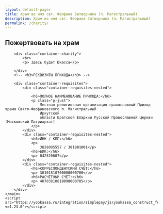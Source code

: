```yaml
---
layout: default-pages
title: Храм во имя свт. Феофана Затворника (п. Магистральный)
description: Храм во имя свт. Феофана Затворника (п. Магистральный)
permalink: /charity/
---
```


<head>
    <link rel="stylesheet" href="{{ '/assets/vendor/yookassa/css/yookassa_construct_form.css' | relative_url }}">
</head>

<body>
    <main>
        <h2 class="body-header">Пожертвовать на храм</h2>

        <div class="container-charity">
            <br>
            <p> Здесь будет Юкасса</p>

        </div>
        <!-- <h3>РЕКВИЗИТЫ ПРИХОДА</h3> -->

        <div class="container-requisites">
            <div class="container-requisites-nested">

                <h6>ПОЛНОЕ НАИМЕНОВАНИЕ ПРИХОДА:</h6>
                <p class="p-just">
                    Местная религиозная организация православный Приход храма Свято-Феофановского п. Магистральный
                    Иркутской
                    области Братской Епархии Русской Православной Церкви (Московский Патриархат)
                </p>
            </div>
            <div class="container-requisites-nested">
                <h6>ИНН / КПП:</h6>
                <p>
                    3828005557 / 381801001</p>
                <h6>БИК:</h6>
                <p> 042520607</p>
            </div>
            <div class="container-requisites-nested">
                <h6>КОРРЕСПОНДЕНТСКИЙ СЧЁТ:</h6>
                <p> 30101810700000000700</p>
                <h6>РАСЧЁТНЫЙ СЧЁТ:</h6>
                <p> 40703810818090000785</p>
            </div>
        </div>
    </main>
    <script src="https://yookassa.ru/integration/simplepay/js/yookassa_construct_form.js?v=1.23.0"></script>
</body>